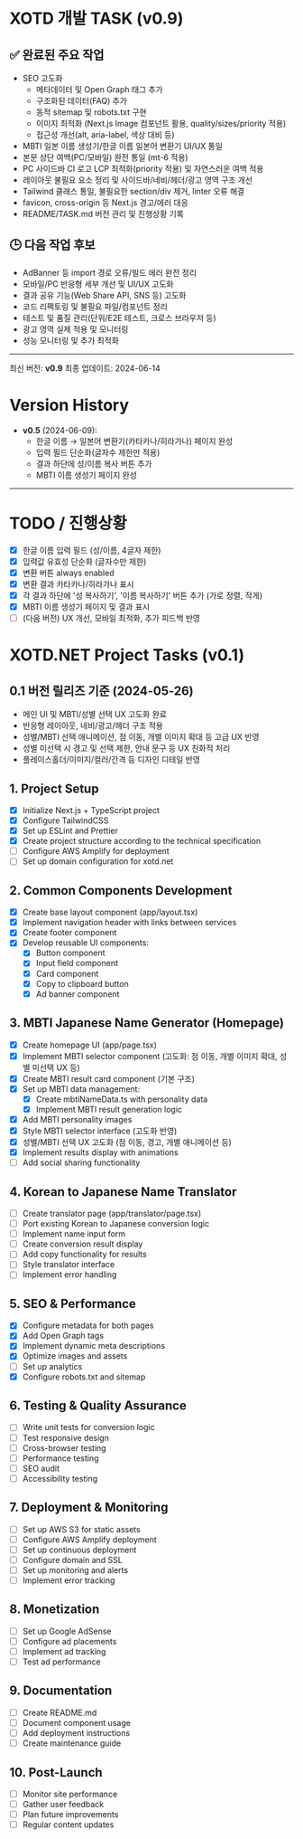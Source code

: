 # XOTD 개발 TASK (v0.9)

## ✅ 완료된 주요 작업
- SEO 고도화
  - 메타데이터 및 Open Graph 태그 추가
  - 구조화된 데이터(FAQ) 추가
  - 동적 sitemap 및 robots.txt 구현
  - 이미지 최적화 (Next.js Image 컴포넌트 활용, quality/sizes/priority 적용)
  - 접근성 개선(alt, aria-label, 색상 대비 등)
- MBTI 일본 이름 생성기/한글 이름 일본어 변환기 UI/UX 통일
- 본문 상단 여백(PC/모바일) 완전 통일 (mt-6 적용)
- PC 사이드바 CI 로고 LCP 최적화(priority 적용) 및 자연스러운 여백 적용
- 레이아웃 불필요 요소 정리 및 사이드바/네비/헤더/광고 영역 구조 개선
- Tailwind 클래스 통일, 불필요한 section/div 제거, linter 오류 해결
- favicon, cross-origin 등 Next.js 경고/에러 대응
- README/TASK.md 버전 관리 및 진행상황 기록

## 🕒 다음 작업 후보
- AdBanner 등 import 경로 오류/빌드 에러 완전 정리
- 모바일/PC 반응형 세부 개선 및 UI/UX 고도화
- 결과 공유 기능(Web Share API, SNS 등) 고도화
- 코드 리팩토링 및 불필요 파일/컴포넌트 정리
- 테스트 및 품질 관리(단위/E2E 테스트, 크로스 브라우저 등)
- 광고 영역 실제 적용 및 모니터링
- 성능 모니터링 및 추가 최적화

---
최신 버전: **v0.9**
최종 업데이트: 2024-06-14

# Version History

- **v0.5** (2024-06-09):
  - 한글 이름 → 일본어 변환기(카타카나/히라가나) 페이지 완성
  - 입력 필드 단순화(글자수 제한만 적용)
  - 결과 하단에 성/이름 복사 버튼 추가
  - MBTI 이름 생성기 페이지 완성

---

# TODO / 진행상황

- [x] 한글 이름 입력 필드 (성/이름, 4글자 제한)
- [x] 입력값 유효성 단순화 (글자수만 제한)
- [x] 변환 버튼 always enabled
- [x] 변환 결과 카타카나/히라가나 표시
- [x] 각 결과 하단에 '성 복사하기', '이름 복사하기' 버튼 추가 (가로 정렬, 작게)
- [x] MBTI 이름 생성기 페이지 및 결과 표시
- [ ] (다음 버전) UX 개선, 모바일 최적화, 추가 피드백 반영

# XOTD.NET Project Tasks (v0.1)

## 0.1 버전 릴리즈 기준 (2024-05-26)
- 메인 UI 및 MBTI/성별 선택 UX 고도화 완료
- 반응형 레이아웃, 네비/광고/헤더 구조 적용
- 성별/MBTI 선택 애니메이션, 점 이동, 개별 이미지 확대 등 고급 UX 반영
- 성별 미선택 시 경고 및 선택 제한, 안내 문구 등 UX 친화적 처리
- 플레이스홀더/이미지/컬러/간격 등 디자인 디테일 반영

## 1. Project Setup
- [x] Initialize Next.js + TypeScript project
- [x] Configure TailwindCSS
- [x] Set up ESLint and Prettier
- [x] Create project structure according to the technical specification
- [ ] Configure AWS Amplify for deployment
- [ ] Set up domain configuration for xotd.net

## 2. Common Components Development
- [x] Create base layout component (app/layout.tsx)
- [x] Implement navigation header with links between services
- [x] Create footer component
- [x] Develop reusable UI components:
  - [x] Button component
  - [x] Input field component
  - [x] Card component
  - [x] Copy to clipboard button
  - [x] Ad banner component

## 3. MBTI Japanese Name Generator (Homepage)
- [x] Create homepage UI (app/page.tsx)
- [x] Implement MBTI selector component (고도화: 점 이동, 개별 이미지 확대, 성별 미선택 UX 등)
- [x] Create MBTI result card component (기본 구조)
- [x] Set up MBTI data management:
  - [x] Create mbtiNameData.ts with personality data
  - [x] Implement MBTI result generation logic
- [x] Add MBTI personality images
- [x] Style MBTI selector interface (고도화 반영)
- [x] 성별/MBTI 선택 UX 고도화 (점 이동, 경고, 개별 애니메이션 등)
- [x] Implement results display with animations
- [ ] Add social sharing functionality

## 4. Korean to Japanese Name Translator
- [ ] Create translator page (app/translator/page.tsx)
- [ ] Port existing Korean to Japanese conversion logic
- [ ] Implement name input form
- [ ] Create conversion result display
- [ ] Add copy functionality for results
- [ ] Style translator interface
- [ ] Implement error handling

## 5. SEO & Performance
- [x] Configure metadata for both pages
- [x] Add Open Graph tags
- [x] Implement dynamic meta descriptions
- [x] Optimize images and assets
- [ ] Set up analytics
- [x] Configure robots.txt and sitemap

## 6. Testing & Quality Assurance
- [ ] Write unit tests for conversion logic
- [ ] Test responsive design
- [ ] Cross-browser testing
- [ ] Performance testing
- [ ] SEO audit
- [ ] Accessibility testing

## 7. Deployment & Monitoring
- [ ] Set up AWS S3 for static assets
- [ ] Configure AWS Amplify deployment
- [ ] Set up continuous deployment
- [ ] Configure domain and SSL
- [ ] Set up monitoring and alerts
- [ ] Implement error tracking

## 8. Monetization
- [ ] Set up Google AdSense
- [ ] Configure ad placements
- [ ] Implement ad tracking
- [ ] Test ad performance

## 9. Documentation
- [ ] Create README.md
- [ ] Document component usage
- [ ] Add deployment instructions
- [ ] Create maintenance guide

## 10. Post-Launch
- [ ] Monitor site performance
- [ ] Gather user feedback
- [ ] Plan future improvements
- [ ] Regular content updates 